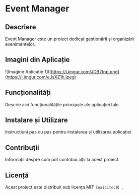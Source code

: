 # Event Manager

## Descriere
Event Manager este un proiect dedicat gestionării și organizării evenimentelor.

## Imagini din Aplicație

![Imagine Aplicație 1]([https://i.imgur.com/JDB7tnp.png](https://i.imgur.com/eJsXZ1h.jpeg)

## Funcționalități
Descrie aici funcționalitățile principale ale aplicației tale.

## Instalare și Utilizare
Instrucțiuni pas cu pas pentru instalarea și utilizarea aplicației.

## Contribuții
Informații despre cum pot contribui alții la acest proiect.

## Licență
Acest proiect este distribuit sub licența MIT&#8203;``【oaicite:0】``&#8203;.
